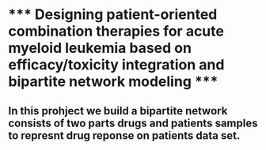 # *** Designing patient-oriented combination therapies for acute myeloid leukemia based on efficacy/toxicity integration and bipartite network modeling ***

## In this prohject we build a bipartite network consists of two parts **drugs** and **patients samples** to represnt drug reponse on patients data set.

